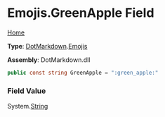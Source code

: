 # Emojis\.GreenApple Field

[Home](../../../README.md)

**Type**: [DotMarkdown](../../README.md)\.[Emojis](../README.md)

**Assembly**: DotMarkdown\.dll

```csharp
public const string GreenApple = ":green_apple:"
```

### Field Value

System\.[String](https://docs.microsoft.com/en-us/dotnet/api/system.string)